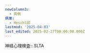 ```yaml
---
newColumn3:
  - 両側
病巣:
  - Heschl回
lastmod: '2025-04-03'
last_edited: 2025-02-27T00:00:00.000Z
---
```


神経心理検査:: SLTA
